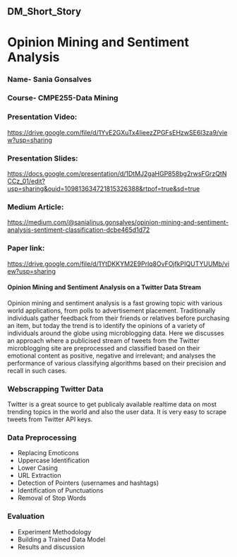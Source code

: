 ## DM_Short_Story

# Opinion Mining and Sentiment Analysis

### Name- Sania Gonsalves
### Course- CMPE255-Data Mining

### Presentation Video:
https://drive.google.com/file/d/1YvE2GXuTx4IieezZPGFsEHzwSE6l3za9/view?usp=sharing

### Presentation Slides:
https://docs.google.com/presentation/d/1DtMJ2gaHGP858bg2rwsFGrzQtNCCz_01/edit?usp=sharing&ouid=109813634721815326388&rtpof=true&sd=true

### Medium Article:
https://medium.com/@sanialinus.gonsalves/opinion-mining-and-sentiment-analysis-sentiment-classification-dcbe465d1d72

### Paper link: 
https://drive.google.com/file/d/1YtDKKYM2E9Prlq8OvFOjfkPIQUTYUUMb/view?usp=sharing


#### Opinion Mining and Sentiment Analysis on a Twitter Data Stream
Opinion mining and sentiment analysis is a fast growing topic with various world applications, from polls to advertisement placement. Traditionally individuals gather feedback from their friends or relatives before purchasing an item, but today the trend is to identify the opinions of a variety of individuals around the globe using microblogging data. 
Here we discusses an approach where a publicised stream of tweets from the Twitter microblogging site are preprocessed and classified based on their emotional content as positive, negative and irrelevant; and analyses the performance of various classifying algorithms based on their precision and recall in such cases. 

### Webscrapping Twitter Data
Twitter is a great source to get publicaly available realtime data on most trending topics in the world and also the user data. 
It is very easy to scrape tweets from Twitter API keys.

### Data Preprocessing
* Replacing Emoticons 
* Uppercase Identification 
* Lower Casing
* URL Extraction
* Detection of Pointers (usernames and hashtags)
* Identification of Punctuations
* Removal of Stop Words 

### Evaluation
* Experiment Methodology
* Building a Trained Data Model
* Results and discussion
